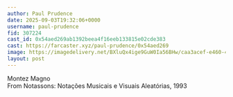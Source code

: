 ```yaml
---
author: Paul Prudence
date: 2025-09-03T19:32:06+0000
username: paul-prudence
fid: 307224
cast_id: 0x54aed269ab1392beea4f16eeb133815e02cde383
cast: https://farcaster.xyz/paul-prudence/0x54aed269
image: https://imagedelivery.net/BXluQx4ige9GuW0Ia56BHw/caa3acef-e460-4603-62ae-2c7abdb56400/original
layout: post
---
```

Montez Magno    
From Notassons: Notações Musicais e Visuais Aleatórias, 1993  

<img src='https://imagedelivery.net/BXluQx4ige9GuW0Ia56BHw/caa3acef-e460-4603-62ae-2c7abdb56400/original' alt='' referrerpolicy='no-referrer'/>